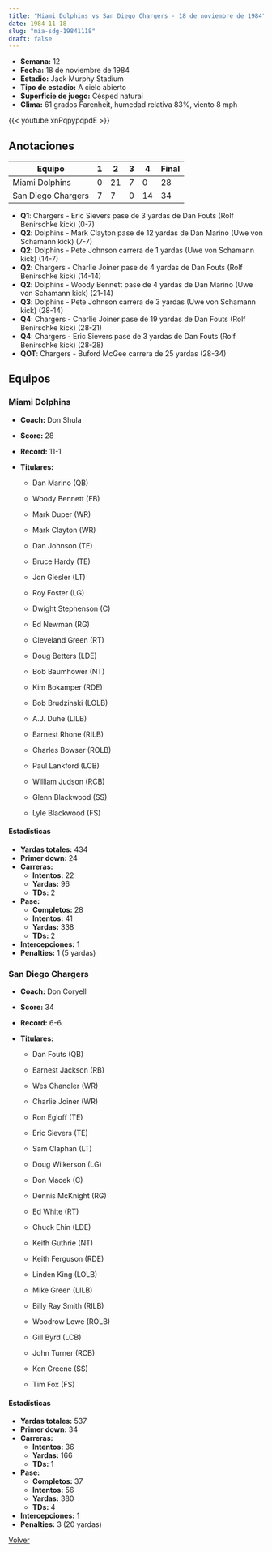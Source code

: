 ```yaml
---
title: "Miami Dolphins vs San Diego Chargers - 18 de noviembre de 1984"
date: 1984-11-18
slug: "mia-sdg-19841118"
draft: false
---
```


- **Semana:** 12
- **Fecha:** 18 de noviembre de 1984
- **Estadio:** Jack Murphy Stadium
- **Tipo de estadio:** A cielo abierto
- **Superficie de juego:** Césped natural
- **Clima:** 61 grados Farenheit, humedad relativa 83%, viento 8 mph


{{< youtube xnPqpypqpdE >}}


## Anotaciones
| Equipo | 1 | 2 | 3 | 4 | Final |
|--------|---|---|---|---|-------|
| Miami Dolphins  | 0 | 21 | 7 | 0  | 28 |
| San Diego Chargers  | 7 | 7 | 0 | 14  | 34 |
- **Q1**: Chargers - Eric Sievers pase de 3 yardas de Dan Fouts (Rolf Benirschke kick) (0-7)
- **Q2**: Dolphins - Mark Clayton pase de 12 yardas de Dan Marino (Uwe von Schamann kick) (7-7)
- **Q2**: Dolphins - Pete Johnson carrera de 1 yardas (Uwe von Schamann kick) (14-7)
- **Q2**: Chargers - Charlie Joiner pase de 4 yardas de Dan Fouts (Rolf Benirschke kick) (14-14)
- **Q2**: Dolphins - Woody Bennett pase de 4 yardas de Dan Marino (Uwe von Schamann kick) (21-14)
- **Q3**: Dolphins - Pete Johnson carrera de 3 yardas (Uwe von Schamann kick) (28-14)
- **Q4**: Chargers - Charlie Joiner pase de 19 yardas de Dan Fouts (Rolf Benirschke kick) (28-21)
- **Q4**: Chargers - Eric Sievers pase de 3 yardas de Dan Fouts (Rolf Benirschke kick) (28-28)
- **QOT**: Chargers - Buford McGee carrera de 25 yardas (28-34)


## Equipos


### Miami Dolphins
* **Coach:** Don Shula
* **Score:** 28
* **Record:** 11-1
* **Titulares:** 

  * Dan Marino (QB) 

  * Woody Bennett (FB) 

  * Mark Duper (WR) 

  * Mark Clayton (WR) 

  * Dan Johnson (TE) 

  * Bruce Hardy (TE) 

  * Jon Giesler (LT) 

  * Roy Foster (LG) 

  * Dwight Stephenson (C) 

  * Ed Newman (RG) 

  * Cleveland Green (RT) 

  * Doug Betters (LDE) 

  * Bob Baumhower (NT) 

  * Kim Bokamper (RDE) 

  * Bob Brudzinski (LOLB) 

  * A.J. Duhe (LILB) 

  * Earnest Rhone (RILB) 

  * Charles Bowser (ROLB) 

  * Paul Lankford (LCB) 

  * William Judson (RCB) 

  * Glenn Blackwood (SS) 

  * Lyle Blackwood (FS) 

#### Estadísticas
* **Yardas totales:** 434
* **Primer down:** 24
* **Carreras:**
  * **Intentos:** 22
  * **Yardas:** 96
  * **TDs:** 2
* **Pase:**
  * **Completos:** 28
  * **Intentos:** 41
  * **Yardas:** 338
  * **TDs:** 2
* **Intercepciones:** 1
* **Penalties:** 1 (5 yardas)

### San Diego Chargers
* **Coach:** Don Coryell
* **Score:** 34
* **Record:** 6-6
* **Titulares:** 

  * Dan Fouts (QB) 

  * Earnest Jackson (RB) 

  * Wes Chandler (WR) 

  * Charlie Joiner (WR) 

  * Ron Egloff (TE) 

  * Eric Sievers (TE) 

  * Sam Claphan (LT) 

  * Doug Wilkerson (LG) 

  * Don Macek (C) 

  * Dennis McKnight (RG) 

  * Ed White (RT) 

  * Chuck Ehin (LDE) 

  * Keith Guthrie (NT) 

  * Keith Ferguson (RDE) 

  * Linden King (LOLB) 

  * Mike Green (LILB) 

  * Billy Ray Smith (RILB) 

  * Woodrow Lowe (ROLB) 

  * Gill Byrd (LCB) 

  * John Turner (RCB) 

  * Ken Greene (SS) 

  * Tim Fox (FS) 

#### Estadísticas
* **Yardas totales:** 537
* **Primer down:** 34
* **Carreras:**
  * **Intentos:** 36
  * **Yardas:** 166
  * **TDs:** 1
* **Pase:**
  * **Completos:** 37
  * **Intentos:** 56
  * **Yardas:** 380
  * **TDs:** 4
* **Intercepciones:** 1
* **Penalties:** 3 (20 yardas)


[Volver](/historia/1984)
